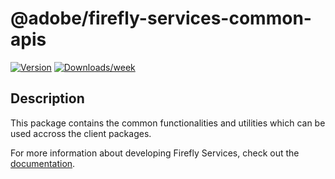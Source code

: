 # @adobe/firefly-services-common-apis

[![Version](https://img.shields.io/npm/v/@adobe/firefly-services-common-apis.svg)](https://npmjs.org/package/@adobe/firefly-services-common-apis)
[![Downloads/week](https://img.shields.io/npm/dw/@adobe/firefly-services-common-apis.svg)](https://npmjs.org/package/@adobe/firefly-services-common-apis)

## Description

This package contains the common functionalities and utilities which can be used accross the client packages.

For more information about developing Firefly Services, check out the [documentation](https://developer.adobe.com/firefly-services/docs/guides/).
